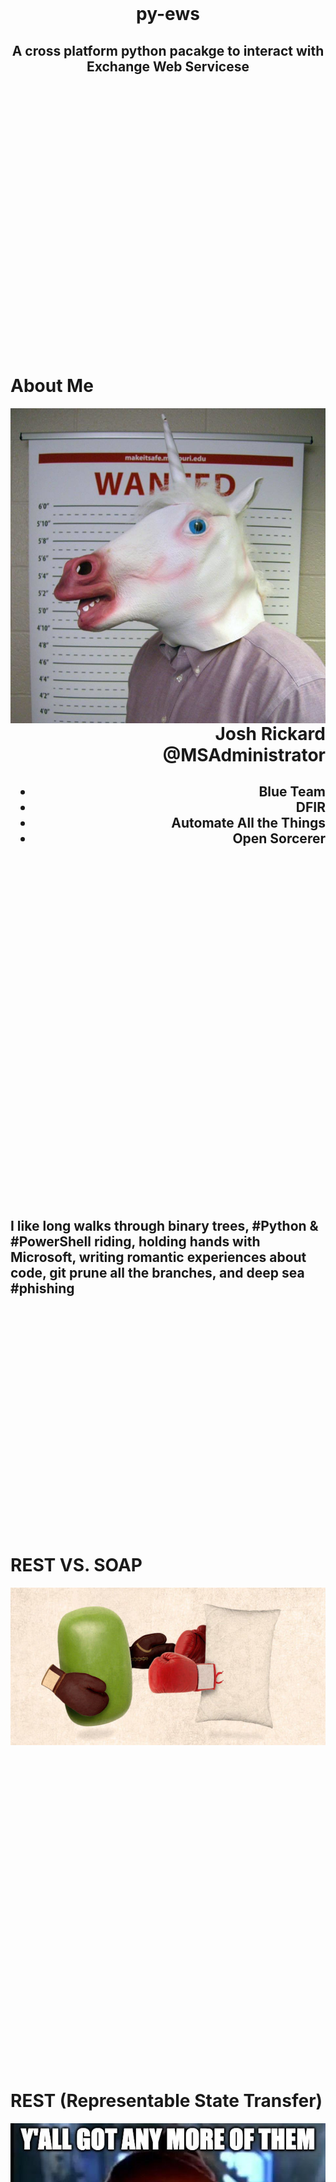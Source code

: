 

<br>
<br>
<br>
<br>
<br>
<br>
<br>
<br>
<br>
<br>
<br>
<br>
<br>
<br>
<br>
<br>
<br>
<br>
<br>
<br>
<br>
<br>
<br>
<br>
<br>

<center><h1>py-ews</h1></center>

<center><h2>A cross platform python pacakge to interact with Exchange Web Servicese</h2></center>

</center>

<br>
<br>
<br>
<br>
<br>
<br>
<br>
<br>
<br>
<br>
<br>
<br>
<br>
<br>
<br>
<br>
<br>
<br>
<br>
<br>
<br>
<br>
<br>
<br>
<br>

# About Me

<img src="img/IRunicorn.jpg"
     alt="Markdown Monster icon"
     style="float: left; margin-right: 10px;" />

<div>
    <div style="text-align: right"><h1>Josh Rickard</br>
                                        @MSAdministrator</h1>
    <h2><ul>
        <li>Blue Team</li>
        <li>DFIR</li>
        <li>Automate All the Things</li>
        <li>Open Sorcerer</li>
    </ul></h2>
</div>
</div>
    <br>
<br>
<br>
<br>
<br>
<br>
<br>
<br>
<br>
<br>
<br><br>
<br>
<br>
<br>
<br>
<br>
<br>
<br>
<br>
<br>
<br><br>
<br>
<br>
<br>
<br>
<br>
<br>
<br>
<br>
<br>
<h2>I like long walks through binary trees, #Python & #PowerShell riding, holding hands with Microsoft, writing romantic experiences about code, git prune all the branches, and deep sea #phishing</h2>
<br>
<br>
<br>
<br>
<br>

<br>
<br>
<br>
<br>
<br>
<br>
<br>
<br>
<br>
<br>
<br>
<br>
<br>
<br>
<br>
<br>

# REST VS. SOAP

<img src="img/soap-vs-rest.jpg"
     alt="Markdown Monster icon"
     style="float: left; margin-right: 10px; width:1400px" />
<br>
<br>
<br>
<br>
<br>
<br>
<br>
<br>
<br>
<br>
<br>
<br>
<br>
<br>
<br><br>
<br>
<br>
<br>
<br>
<br>
<br>
<br>
<br>
<br>
<br>
<br>
<br>
<br>
<br><br>
<br>
<br>
<br>
<br>
<br>
<br>
<br>
<br>
<br>
<br>
<br>
<br>
<br>
<br>

# REST (Representable State Transfer)

<img src="img/rest-apis.jpg"
     alt="Markdown Monster icon"
     style="float: left; margin-right: 10px;" />

<img src="img/ant-media-server-rest-api-usage.jpg" />

<br>
<br><br>
<br>
<br>
<br>
<br>
<br>
<br>
<br>
<br>
<br>
<br>
<br>
<br>
<br>
<br>
<br>
<br>
<br><br>
<br>
<br>
<br>
<br>
<br>
<br>
<br>
<br>
<br>
<br>
<br>
<br>
<br>
<br>

# SOAP (Simple Object Access Protocol)

<img src="img/soap-apis.jpg"
     alt="Markdown Monster icon"
     style="float: left; margin-right: 10px; height:800px;" />

<img src="img/xml.jpeg" style="float: right; width:1000px" />

<br>
<br>
<br>
<br>
<br>
<br>
<br>
<br>
<br>
<br>
<br>
<br>
<br>
<br>
<br>
<br>
<br>
<br>
<br>
<br>
<br>
<br>
<br>
<br>
<br>
<br>
<br>
<br>
<br>
<br>
<br>
<br>
<br>
<br>
<br>
<br>
<br>
<br>
<br>
<br>


<img src="img/understanding-soap.png"
     alt="Markdown Monster icon"
     style="float: left; margin-right: 10px; height:1000px;" />

<div>
   <h1><b>POST ONLY</b></br></h1>
   <h2>No matter if you are intending to GET, POST, PUT, etc.
   <h2>YOU WILL ALWAYS <b>POST</b> DATA</h2>
</div>

<br>
<br>
<br>
<br>
<br>
<br>
<br>
<br>
<br>
<br>
<br>
<br>
<br>
<br>
<br>
<br>
<br>
<br>
<br>
<br>
<br>
<br>
<br>
<br>
<br>
<br>
<br>
<br>
<br>
<br>
<br>
<br>
<br>
<br>
<br>


#

<center><h1>Exchange</h1></center>
    <div>
        <img src="img/exchange.png"
        alt="Markdown Monster icon"
        style="float: left; margin-right: 10px; height:700px;" />
    </div>
    <div>
        <img src="img/exchange-1.jpg"
        alt="Markdown Monster icon"
        style="float: right; margin-top: 10px; width:900px;" />
    </div>
</div>
<br>
<br>
<br>
<br>
<br>
<br>
<br>
<br>
<br>
<br>
<br>
<br>
<br>
<br>
<br>
<br>
<br>
<br>
<br>
<br>
<br>
<br>
<br>
<br>
<br>
<br>
<br>
<br>
<br>
<br>
<br>
<br>
<br>
<br>
<br>

#

<div>
<center><h1>Exchange Web Services</h1></center>
    <div>
        <img src="img/exchange-3.png"
        alt="Markdown Monster icon"
        style="float: left; margin-right: 10px; height:900px;" />
    </div>
    <div>
        <h1>HTTP/S SOAP XML Service</br>
        </br>
        Basically, central access to all services/features of Microsoft Exchange
    </div>

</div>

<br>
<br>
<br><br>
<br>
<br>
<br>
<br>
<br>
<br>
<br>
<br>
<br>
<br>
<br>
<br>
<br>
<br>
<br>
<br><br>
<br>
<br>
<br>
<br>
<br>
<br>
<br>
<br>
<br>
<br>
<br>
<br>
<br>
<br>
<br>
<br>
<br><br>
<br>
<br>
<br>
<br>
<br>
<br>
<br>
<br>
<br>
<br>
<br>
<br>
<br>
<br>
<br>
<br><br>
<br>
<br>
<br>
<br>
<br>
<br>
<br>
<br>
<br>
<br>
<br>
<br>
<br>
<br>

# Ways to Connect to Exchange

* # **.NET/C# using EWS Managed API**
* # **PowerShell/C#/JS/Node/etc. through REST API (O365 only)**
* # **PowerShell using Microsoft.Exchange.WebServices.dll**
* # **PowerShell (PS) Remote Session to Exchange Online (O365 only)**
* # **PowerShell Remoting to JumpBox or Exchange Server directly**
* # **PowerShell Exchange CmdLet's (Windows Only)**

<br>
<br>
<br>
<br>
<br>
<br>
<br>
<br>
<br>
<br><br>
<br>
<br>
<br>
<br>
<br>
<br>
<br>
<br>
<br>
<br>
<br>
<br>
<br>
<br>
<br>
<br><br>
<br>
<br>
<br>
<br>
<br>
<br>
<br>
<br>
<br>
<br>
<br>
<br>
<br>
<br>

# What about *nix Users?

<img src="img/linux_user_at_best_buy.png"
        alt="Markdown Monster icon"
        style="float: center; margin-right: 10px; height:900px;" />


<br>
<br>
<br>
<br>
<br>
<br>
<br>
<br>
<br>
<br><br>
<br>
<br>
<br>
<br>
<br>
<br>
<br>
<br>
<br>
<br>
<br>
<br>
<br>
<br>
<br>
<br><br>
<br>
<br>
<br>
<br>
<br>
<br>
<br>
<br>
<br>
<br>
<br>
<br>
<br>
<br>

# py-ews

# Welcome to py-ews's documentation!


```

    .______   ____    ____       ___________    __    ____   _______.
    |   _  \  \   \  /   /      |   ____\   \  /  \  /   /  /       |
    |  |_)  |  \   \/   / ______|  |__   \   \/    \/   /  |   (----`
    |   ___/    \_    _/ |______|   __|   \            /    \   \    
    |  |          |  |          |  |____   \    /\    / .----)   |   
    | _|          |__|          |_______|   \__/  \__/  |_______/    
                                                                 


    A Python package to interact with Exchange Web Services
```


# **py-ews** is a cross platform python package to interact with both Exchange 2010 to 2019 on-premises and Exchange Online (Office 365).  This package will wrap all Exchange Web Service endpoints, but currently is focused on providing eDiscovery endpoints. 

<br>
<br>
<br>
<br>
<br>
<br>
<br>

# Repository: https://github.com/swimlane/pyews
# Documentation: https://py-ews.readthedocs.io/en/latest/


<br>
<br>
<br>
<br>
<br>
<br>
<br>
<br>
<br>
<br><br>
<br>
<br>
<br>
<br>
<br>
<br>
<br>
<br>
<br>
<br>
<br>
<br>
<br>
<br>
<br>
<br><br>
<br>
<br>
<br>
<br>
<br>
<br>
<br>
<br>
<br>
<br>
<br>
<br>
<br>
<br>

# Versions

## py-ews works with 2.7+ and 3.X versions of Python

# Installation

> Python's standard package manager is pip which uses packages from pypi

## OS X & Linux:

```
pip install py-ews
```

## Windows:

```
pip install py-ews
```

## GitHub

### You can also clone from GitHub directly:

```
git clone git@github.com:swimlane/pyews.git
cd ./pyews
python setup.py install
```


# Usage

## To use py-ews you must first import py-ews into your python script/session

```python
from pyews import UserConfiguration
```

<br>
<br>
<br>
<br>
<br>
<br>
<br>
<br>
<br>
<br>
<br>
<br>
<br>
<br>
<br>
<br>
<br>
<br>


# UserConfiguration Object

<br>
<br>
<br>

# This is used to connect to all Service Endpoints

<br>
<br>
<br>
<br>
<br>
<br>
<br>
<br>
<br>
<br>
<br>
<br>
<br>
<br>
<br>
<br>
<br>
<br>

# UserConfiguration object will be used for all calls to Exchange Web Services

## UserConfiguration object

```python
from pyews import UserConfiguration
```

## You have several options when it comes to authentication to EWS

# eDiscovery or Compliance Rights

## The most common is using an accounts username and password which has one of the following rights within your Exchange environment:

* ## **eDiscovery Rights**
* ## **Compliance Administrator**
* ## **eDiscovery Manager**
* ## **eDiscovery Administrator**
* ## **Organization Management**

```python
from pyews import UserConfiguraton

userconfig = UserConfiguration(
   'l337hacker@funtimes.onmicrosoft.com',
   'Password1234!'
)
```

<br>
<br>
<br>
<br>
<br>
<br>
<br>
<br>
<br>
<br>
<br>
<br>
<br>
<br>
<br>
<br>
<br>
<br>

# Impersonation Rights

> ## Impersonation means you can act on behalf of a user/mailbox

* ## **ApplicationImpersonation** or **ms-exch-impersonation** must be given to the mailboxes/accounts that you have rights to impersonate

```python
from pyews import Impersonation
from pyews import UserConfiguraton

my_impersonation = Impersonation(principalname='first.last@company.com')
#Impersonation(primarysmtpaddress='first.last@company.com')
#Impersonation(smtpaddress='first.last@company.com')


userconfig = UserConfiguration(
   'l337hacker@funtimes.onmicrosoft.com',
   'Password1234!',
   impersonation=my_impersonation
)
```
<br>
<br>
<br>
<br>
<br>
<br>
<br>
<br>
<br>
<br>
<br>
<br>
<br>
<br>
<br>
<br>
<br>
<br>

# Impersonation DeepDive

```python
class Impersonation(object):
    '''The Impersonation class is used when you want to impersonate a user.  You must access rights to impersonate a specific user within your Exchange environment.
    
    Example:
        Below are examples of the data inputs expected for all parameters.
        
        .. code-block:: python

           Impersonation(principalname='first.last@company.com')
           Impersonation(primarysmtpaddress='first.last@company.com')
           Impersonation(smtpaddress='first.last@company.com')

    Args:
        principalname (str, optional): The PrincipalName of the account you want to impersonate
        sid (str, optional): The SID of the account you want to impersonate
        primarysmtpaddress (str, optional): The PrimarySmtpAddress of the account you want to impersonate
        smtpaddress (bool, optional): The SmtpAddress of the account you want to impersonate
    
    Raises:
        AttributeError: This will raise when you call this class but do not provide at least 1 parameter
    '''

    def __init__(self, principalname=None, sid=None, primarysmtpaddress=None, smtpaddress=None):

        if principalname:
            self.impersonation_type = 'PrincipalName'
            self.impersonation_value = principalname
        elif sid:
            self.impersonation_type = 'SID'
            self.impersonation_value = sid
        elif primarysmtpaddress:
            self.impersonation_type = 'PrimarySmtpAddress'
            self.impersonation_value = primarysmtpaddress
        elif smtpaddress:
            self.impersonation_type = 'SmtpAddress'
            self.impersonation_value = smtpaddress
        else:
            raise AttributeError('By setting impersonation to true you must provide either a PrincipalName, SID, PrimarySmtpAddress, or SmtpAddress')

        self.header = self._create_impersonation_header()

    def _create_impersonation_header(self):
        return '''<soap:Header>
  <t:ExchangeImpersonation>
    <t:ConnectingSID>
      <t:{start_type}>{value}</t:{end_type}>
    </t:ConnectingSID>
  </t:ExchangeImpersonation>
</soap:Header>'''.format(start_type=self.impersonation_type, value=self.impersonation_value, end_type=self.impersonation_type)

```

<br>
<br>
<br>
<br>
<br>
<br>
<br>
<br>
<br>
<br>
<br>
<br>
<br>
<br>
<br>
<br>
<br>
<br>

# Autodiscover

## Autodiscover is a service endpoint that is used to determine the Exchange Web Services URL/Endpoint

# Microsoft recommends taking the following approach to discover Autodiscover endpoints

* ## Lookup Service Connection Point (SCP) Objects in Active Directory
* ## Generate potential locations based on the users email address

<br>
<br>
<br>
<br>

# py-ews does not currently utilize SCP objects in Active Directory

> ## py-ews does not do this as it would increase the size of this package significantly

<br>
<br>
<br>
<br>

# py-ews generates a list of potential endpoints based on the provided users email address

## Example: first.last@letsautomate.it

<br>
<br>
<br>
<br>

# By default py-ews will use each of the following URLs to automatically connect you via Autodiscover

```
https://letsautomate.it/autodiscover/autodiscover.svc
https://autodiscover.letsautomate.it/autodiscover/autodiscover.svc
http://letsautomate.it/autodiscover/autodiscover.svc
http://autodiscover.letsautomate.it/autodiscover/autodiscover.svc

https://outlook.office365.com/autodiscover/autodiscover.svc
```



## Example of using Autodiscover

```python
from pyews import UserConfiguration

userconfig = UserConfiguration(
   'l337hacker@funtimes.onmicrosoft.com',
   'Password1234!'
)

# you can print properties on the useconfig object if needed

#print(userconfig.autodiscover)
#print(userconfig.configuration)
#print(userconfig.credentials.password)
#print(userconfig.credentials.email_address)
#print(userconfig.ewsUrl)
#print(userconfig.exchangeVersion)
#print(userconfig.raw_soap)
```
<br>
<br>
<br>
<br>
<br>
<br>
<br>
<br>
<br>
<br>
<br>
<br>
<br>
<br>
<br>
<br>
<br>
<br>
<br>
<br>
<br>
<br>
<br>
<br>
<br>
<br>

# Running UserConfiguration and printing out properties

<img src="img/running_user_configuration.gif"
        alt="Markdown Monster icon"
        style="float: center; margin-right: 10px;" />

<br>
<br>
<br>
<br>
<br>
<br>
<br>
<br>
<br>
<br>
<br>
<br>
<br>
<br>
<br>
<br>
<br>
<br>
<br>
<br>
<br>
<br>
<br>
<br>
<br>
<br>
<br>
<br>

# Autodiscover DeepDive

```xml
<?xml version="1.0" encoding="utf-8"?>
<soap:Envelope xmlns:a="http://schemas.microsoft.com/exchange/2010/Autodiscover"      
               xmlns:wsa="http://www.w3.org/2005/08/addressing" 
               xmlns:xsi="http://www.w3.org/2001/XMLSchema-instance"      
               xmlns:soap="http://schemas.xmlsoap.org/soap/envelope/">
  <soap:Header>
    <a:RequestedServerVersion>{version}</a:RequestedServerVersion>
    <wsa:Action>http://schemas.microsoft.com/exchange/2010/Autodiscover/Autodiscover/GetUserSettings</wsa:Action>
    <wsa:To>{to}</wsa:To>
    <t:ExchangeImpersonation>
        <t:ConnectingSID>
            <t:{start_type}>{value}</t:{end_type}>
        </t:ConnectingSID>
    </t:ExchangeImpersonation>
  </soap:Header>
  <soap:Body>
    <a:GetUserSettingsRequestMessage xmlns:a="http://schemas.microsoft.com/exchange/2010/Autodiscover">
      <a:Request>
        <a:Users>
          <a:User>
            <a:Mailbox>{mailbox}</a:Mailbox>
          </a:User>
        </a:Users>
        <a:RequestedSettings>
          <a:Setting>InternalEwsUrl</a:Setting>
          <a:Setting>ExternalEwsUrl</a:Setting>
          <a:Setting>UserDisplayName</a:Setting>
          <a:Setting>UserDN</a:Setting>
          <a:Setting>UserDeploymentId</a:Setting>
          <a:Setting>InternalMailboxServer</a:Setting>
          <a:Setting>MailboxDN</a:Setting>
          <a:Setting>ActiveDirectoryServer</a:Setting>
          <a:Setting>CasVersion</a:Setting>
          <a:Setting>EwsSupportedSchemas</a:Setting>
        </a:RequestedSettings>
      </a:Request>
    </a:GetUserSettingsRequestMessage>
  </soap:Body>
</soap:Envelope>
```

<br>
<br>
<br>
<br>
<br>
<br>
<br>
<br>
<br>
<br>
<br>
<br>
<br>
<br>
<br>
<br>
<br>
<br>

# Additional Options available when creating a UserConfiguration object

## Provide specific version of Exchange

```python
from pyews import UserConfiguration

userConfig = UserConfiguration(
    'first.last@company.com',
    'mypassword123',
    exchangeVersion='Office365'
)

# options: ['Office365', 'Exchange2019', 'Exchange2016', 'Exchange2013_SP1', 'Exchange2013', 'Exchange2010_SP2', 'Exchange2010_SP1', 'Exchange2010']
```
<br>
<br>
<br>
<br>

# If you do not wish to use Autodiscover then you can tell UserConfiguration to not use it by setting autodiscover to False and provide the ewsUrl instead

```python
from pyews import UserConfiguration

userConfig = UserConfiguration(
    'first.last@company.com',
    'mypassword123',
    autodiscover=False,
    ewsUrl='https://outlook.office365.com/EWS/Exchange.asmx'
)
```

<br>
<br>
<br>
<br>

# If you would like to use impersonation, you first need to create an Impersonation object and pass that into the UserConfiguration class when creating a user configuration object.

```python
from pyews import UserConfiguration

impersonation = Impersonation(primarysmtpaddress='first.last@company.com')

userConfig = UserConfiguration(
    'first.last@company.com',
    'mypassword123',
    impersonation=impersonation
)
```

<br>
<br>
<br>
<br>
<br>
<br>
<br>
<br>
<br>
<br>
<br>
<br>
<br>
<br>
<br>
<br>
<br>
<br>


# ServiceEndpoint Object

<br>
<br>
<br>

# These are the actions that are supported by **py-ews**

<br>
<br>
<br>
<br>
<br>
<br>
<br>
<br>
<br>
<br>
<br>
<br>
<br>
<br>
<br>
<br>
<br>
<br>

# Currently Available Service Endpoints

* # DeleteItem
    * ## Delete a mail item (message) from a users mailbox
* # GetInboxRules
    * ## Retrieve mailbox/inbox rules from a users mailbox
* # GetSearchableMailboxes
    * ## Retrieve all mailboxes that you have access to search
* # ResolveNames
    * ## Take a users identify and resolve it to retrieve details about that user
* # SearchMailboxes
    * ## Search a mailbox 
<br>
<br>
<br>

# You can also extend py-ews fairly easily

<br>
<br>
<br>
<br>
<br>
<br>
<br>
<br>
<br>
<br>
<br>
<br>
<br>
<br>
<br>
<br>
<br>
<br>
<br>
<br>
<br>
<br>
<br>
<br>
<br>
<br>
<br>
<br>
<br>
<br>
<br>
<br>
<br>
<br>
<br>
<br>

# As a security professional, when someone within my organization reports a malicious message then we want to **search** all **mailboxes** for a similar message and **remove** it from their mailbox.

<br>
<br>
<br>

# As a security professional, I want to actively **hunt** for malicious messages within all or select mailboxes.

<br>
<br>
<br>

# As a security professional, I want to find all emails received today that have **URLs** or **Attachments** in them.

<br>
<br>
<br>
<br>
<br>
<br>
<br>
<br>
<br>
<br>
<br>
<br>
<br>
<br>
<br>
<br>
<br>
<br>
<br>
<br>
<br>
<br>
<br>
<br>
<br>
<br>
<br>
<br>
<br>
<br>
<br>
<br>
<br>
<br>
<br>
<br>

# Typical workflow

* # Retrieve all mailboxes

```python
from pyews import GetSearchableMailboxes

# get searchable mailboxes based on your accounts permissions
referenceid_list = []
for mailbox in GetSearchableMailboxes(userconfig).response:
    referenceid_list.append(mailbox['ReferenceId'])

```

* # Now let's search all mailboxes

```python
from pyews import SearchMailboxes

# let's search all the referenceid_list items
messages_found = []
for search in SearchMailboxes('subject:account', userconfig, referenceid_list).response:
    messages_found.append(search['MessageId'])
    # we can print the results first if we want
    print(search['Subject'])
    print(search['MessageId'])
    print(search['Sender'])
    print(search['ToRecipients'])
    print(search['CreatedTime'])
    print(search['ReceivedTime'])
    #etc.
```

* # Deleting a specific message by MessageId


```python
from pyews import DeleteItem

# if we wanted to now delete a specific message then we would call the DeleteItem
# class like this but we can also pass in the entire messages_found list
deleted_message_response = DeleteItem(messages_found[2], userconfig).response

print(deleted_message_response)

```

<br>
<br>
<br>
<br>
<br>
<br>
<br>
<br>
<br>
<br>
<br>
<br>
<br>
<br>
<br>
<br>
<br>
<br>
<br>
<br>
<br>
<br>
<br>
<br>
<br>
<br>
<br>
<br>
<br>
<br>
<br>
<br>
<br>
<br>
<br>
<br>

# GetSearchableMailboxes

## We pass in our UserConfiguration object to the GetSearchableMailboxes ServiceEndpoint which has all our configuration for connecting the EWS

```python
from pyews import GetSearchableMailboxes

# get searchable mailboxes based on your accounts permissions
referenceid_list = []
for mailbox in GetSearchableMailboxes(userconfig).response:
    referenceid_list.append(mailbox['ReferenceId'])
```
> ## NOTE: GetSearchableMailboxes will automatically expand any found groups and their contained mailboxes

<br>
<br>
<br>

# We then return each mailbox that we can search and add their ReferenceId value to a list

> ## If you wanted to filter this list you can to only target a specific set of mailboxes but most common is to gather the largest scope + our search will filter anyways :)

<br>
<br>
<br>
<br>
<br>
<br>
<br>
<br>
<br>
<br>
<br>
<br>
<br>
<br>
<br>
<br>
<br>
<br>
<br>
<br>
<br>
<br>
<br>
<br>
<br>
<br>
<br>
<br>
<br>
<br>
<br>
<br>
<br>
<br>
<br>
<br>


# Running GetSearchableMailboxes and printing out properties

<img src="img/get_searchable_mailboxes.gif"
        alt="Markdown Monster icon"
        style="float: center; margin-right: 10px;" />


<br>
<br>
<br>
<br>
<br>
<br>
<br>
<br>
<br>
<br>
<br>
<br>
<br>
<br>
<br>
<br>
<br>
<br>
<br>
<br>
<br>
<br>
<br>
<br>
<br>
<br>
<br>
<br>
<br>
<br>
<br>
<br>
<br>
<br>
<br>
<br>

# SearchMailboxes

> ## Given a single or a list of mailbox ReferenceId's, we can perform a search

```python
from pyews import SearchMailboxes

# let's search all the referenceid_list items
messages_found = []
for search in SearchMailboxes('subject:account', userconfig, referenceid_list).response:
    # We need the MessageId from any email we may want to delete
    messages_found.append(search['MessageId'])
    # we can print the results first if we want
    print(search['Subject'])
    print(search['MessageId'])
    print(search['Sender'])
    print(search['ToRecipients'])
    print(search['CreatedTime'])
    print(search['ReceivedTime'])
    #etc.
```

# We provide a search query, as well as our UserConfiguration Object and a single or list of ReferenceId's to SearchMailboxes


<br>
<br>
<br>
<br>
<br>
<br>
<br>
<br>
<br>
<br>
<br>
<br>
<br>
<br>
<br>
<br>
<br>
<br>
<br>
<br>
<br>
<br>
<br>
<br>
<br>
<br>
<br>
<br>
<br>
<br>
<br>
<br>
<br>
<br>
<br>
<br>

# Running SearchMailboxes and printing all properties

<img src="img/mail_item_properties.gif"
        alt="Markdown Monster icon"
        style="float: center; margin-right: 10px;" />


<br>
<br>
<br>
<br>
<br>
<br>
<br>
<br>
<br>
<br>
<br>
<br>
<br>
<br>
<br>
<br>
<br>
<br>
<br>
<br>
<br>
<br>
<br>
<br>
<br>
<br>
<br>
<br>
<br>
<br>
<br>
<br>
<br>
<br>
<br>
<br>

# Message Properties

* ### Body
* ### ConversationIndex
* ### ConversationTopic
* ### CreatedTime
* ### Culture
* ### DateTimeCreated
* ### DateTimeReceived
* ### DateTimeSent
* ### DisplayTo
* ### Flag
* ### HasAttachment
* ### Importance
* ### InstanceKey
* ### InternetMessageId
* ### IsAssociated
* ### IsDraft
* ### IsFromMe
* ### IsRead
* ### IsReadReceiptRequested
* ### IsResend
* ### IsSubmitted
* ### IsUnmodified
* ### ItemClass
* ### LastModifiedName
* ### LastModifiedTime
* ### MessageId
* ### MimeContent
* ### OwaLink
* ### Read
* ### ReceivedTime
* ### Sender
* ### Sensitivity
* ### SentTime
* ### Size
* ### SortValue
* ### Subject
* ### ToRecipients
* ### UniqueHash
* ### WebClientReadFormQueryString
* ### decoded_mime_content

<br>
<br>
<br>
<br>
<br>
<br>
<br>
<br>
<br>
<br>
<br>
<br>
<br>
<br>
<br>
<br>
<br>
<br>
<br>
<br>
<br>
<br>
<br>
<br>
<br>
<br>
<br>
<br>
<br>
<br>
<br>
<br>
<br>
<br>
<br>
<br>

# Exchange Web Services Advanced Query Syntax (AQS)

## Besides just searching for `subject:account` in our example on the previous slide you have the following `AQS` options


<br>
<br>
<br>
<div style="width: 100%; overflow: hidden;">
    <div style="width: 800px; float: left;"> <img src="img/search_query_options.png" style="float: center; margin-right: 10px;" /> </div>
    <div style="margin-left: 820px;"> 
        <h1><b>subject:account AND body:click AND received:today</br></br></br>
               subject:account AND body:click AND attachment:fax</br></br></br>
               from:"Mr. Robot" OR from:"Josh" AND subject:(raise upgrade warning expire) </br></br></br>
               subject:"Office 365" NOT from:"IT Department"</br></br></br>
               body:http*</br></br></br>
               attachment:*
    </h1> </div>
</div>


<br>
<br>
<br>
<br>
<br>
<br>
<br>
<br>
<br>
<br>
<br>
<br>
<br>
<br>
<br>
<br>
<br>
<br>
<br>
<br>
<br>
<br>
<br>
<br>
<br>
<br>
<br>
<br>
<br>
<br>
<br>
<br>
<br>

# DeleteItem

> ## We have a few options when we want to delete an email

* ## HardDelete (An item is permanently removed from the store)
* ## SoftDelete (An item is moved to the dumpster if the dumpster is enabled)
* ## MoveToDeletedItems (An item is moved to the Deleted Items folder) (Default)


```python
from pyews import DeleteItem

# if we wanted to now delete a specific message then we would call the DeleteItem
# class like this but we can also pass in the entire messages_found list
deleted_message_response = DeleteItem(messages_found[2], userconfig).response

# messages_found[2] translates to a single MessageId (AAMkAGZjOTlkOWExLTM2MDEtNGI3MS04ZDJiLTllNzgwNDQxMThmMABGAAAAAABdQG8UG7qjTKf0wCVbqLyMBwC6DuFzUH4qRojG/OZVoLCfAAAAAAEMAAC6DuFzUH4qRojG/OZVoLCfAAAu4Y9UAAA=)


print(deleted_message_response)

```

<br>
<br>
<br>
<br>
<br>
<br>
<br>
<br>
<br>
<br>
<br>
<br>
<br>
<br>
<br>
<br>
<br>
<br>
<br>
<br>
<br>
<br>
<br>
<br>
<br>
<br>
<br>
<br>
<br>
<br>
<br>
<br>
<br>

# Extending **py-ews**

```python
from .serviceendpoint import ServiceEndpoint

class NewEndpointName(ServiceEndpoint):
    
    def __init__(self, userconfiguration):

        # Call the parent class to verify that the userconfiguration object is a correct object and has the necessary properties
        super(NewEndpointName, self).__init__(userconfiguration)

        # if you ned additional parameters for your service endpoint, then add them to the __init__ method and add logic here as needed

        # Create your SOAP XML message body
        self._soap_request = self.soap()

        # Call the ServiceEndpoint invoke() method with your new SOAP XML body
        self.invoke(self._soap_request)

        # Transform the raw SOAP XML response body to a formatted dictionary or list in this classes response property
        self.response = self.raw_soap

    @property
    def response(self):
        return self._response

    @response.setter
    def response(self, value):
        return_list = []
    
        # Add some logic here to create your response list or dictionary

        self._response = return_list      

    def soap(self, item):
        if (self.userconfiguration.impersonation):
            impersonation_header = self.userconfiguration.impersonation.header
        else:
            impersonation_header = ''

        # create a SOAP XML formatted string here to return
    
        return '''<?xml version="1.0" encoding="UTF-8"?>
                    <soap:Envelope xmlns:soap="http://schemas.xmlsoap.org/soap/envelope/"
                                xmlns:t="http://schemas.microsoft.com/exchange/services/2006/types"
                                xmlns:m="http://schemas.microsoft.com/exchange/services/2006/messages">
                        <soap:Header>
                            <t:RequestServerVersion Version="{version}" />
                            {impersonation_header}
                        </soap:Header>
                        <soap:Body >
                        # Add your body elements here
                        </soap:Body>
                    </soap:Envelope>'''.format(version=self.userconfiguration.exchangeVersion, impersonation_header=impersonation_header)
        

```

<br>
<br>
<br>
<br>
<br>
<br>
<br>
<br>
<br>
<br>
<br>
<br>
<br>
<br>
<br>
<br>
<br>
<br>
<br>
<br>
<br>
<br>
<br>
<br>
<br>
<br>
<br>
<br>
<br>
<br>
<br>
<br>
<br>

# Additional Tool

> # I also built a tool specifically to search and delete messages from Office 365 using the Microsoft Graph API
> # https://github.com/swimlane/graphish

![](img/graphish.png)
<br>
<br>
<br>
<br>
<br>
<br>
<br>
<br>
<br>
<br>
<br>
<br>
<br>
<br>
<br>
<br>
<br>
<br>
<br>
<br>
<br>
<br>
<br>
<br>
<br>
<br>
<br>
<br>
<br>
<br>
<br>
<br>
<br>

<div style="width: 100%; overflow: hidden;">
    <h1><center> DONE! </center>
    </br></br></br>
    <b>py-ews Documentation</b>: <a href='https://py-ews.readthedocs.io'>https://py-ews.readthedocs.io</a>
    </br></br></br>
    <b>py-ews Repository</b>: <a href='https://github.com/swimlane/pyews'>https://github.com/swimlane/pyews</a>
    </br></br></br>
    <b>py-ews Blog</b>: <a href='https://swimlane.com/blog/swimlane-research-team-py-ews'>https://swimlane.com/blog/swimlane-research-team-py-ews</a>
    </br></br></br>
    <b>Personal Blog</b>: <a href='https://letsautomate.it'>https://letsautomate.it</a>
    </br></br></br>
    <b>Twitter</b>: <a href='https://twitter.com/msadministrator'>@MSAdministrator</a>
        
</div>

<br>
<br>
<br>
<br>
<br>
<br>
<br>
<br>
<br>
<br>
<br>
<br>
<br>
<br>
<br>
<br>
<br>
<br>